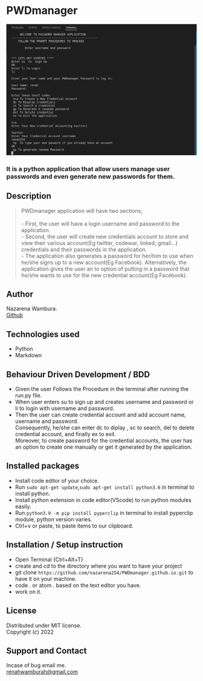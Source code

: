 # PWDmanager
![Alt text](./images/PWDmanager.png "Terminal")

### It is a python application that allow users manage user passwords and even generate new passwords for them. 

## Description
> PWDmanager application will have two sections;<br><br> - First, the user will have a login username and password to the application.<br> - Second, the user will create new credentials account to store and view their various account(Eg twitter, codewar, linked, gmail...) credentials and their passwords in the application.<br> - The application also generates a password for her/him to use when he/she signs up to a new account(Eg Facebook). Alternatively, the application gives the user an to option of putting in a password that he/she wants to use for the new credential account(Eg Facebook).

## Author
Nazarena Wambura.</br>
[Github](https://github.com/nazarena254)


## Technologies used
* Python
* Markdown


## Behaviour Driven Development / BDD
* Given the user Follows the Procedure in the terminal after running the run.py file.
* When user enters su to sign up and creates username and password or li to login with username and password.
* Then the user can create credential account and add account name, username and password.<br>  Consequently, he/she can enter dc to diplay , sc to search, del to delete credential account, and finally ex to exit.<br>
Moreover, to create password for the credential accounts, the user has an option to create one manually or get it generated by the application.


## Installed packages
* Install code editor of your choice.
* Run `sudo apt-get update`,`sudo apt-get install python3.6` in terminal to install python.
* Install python extension in code editor(VScode) to run python modules easily.
* Run `python3.9 -m pip install pyperclip` in terminal to install pyperclip module, python version varies.
* Ctrl+v or paste, to paste items to our clipboard.


## Installation / Setup instruction
* Open Terminal {Ctrl+Alt+T}
* create and cd to the directory where you want to have your project
* git clone ```https://github.com/nazarena254/PWDmanager.github.io.git``` to have it on your machine.
* code . or atom . based on the text editor you have.
* work on it.


## License
Distributed under MIT license.</br>
Copyright (c) 2022


## Support and Contact
Incase of bug email me.</br>
<renahwamburah@gmail.com>